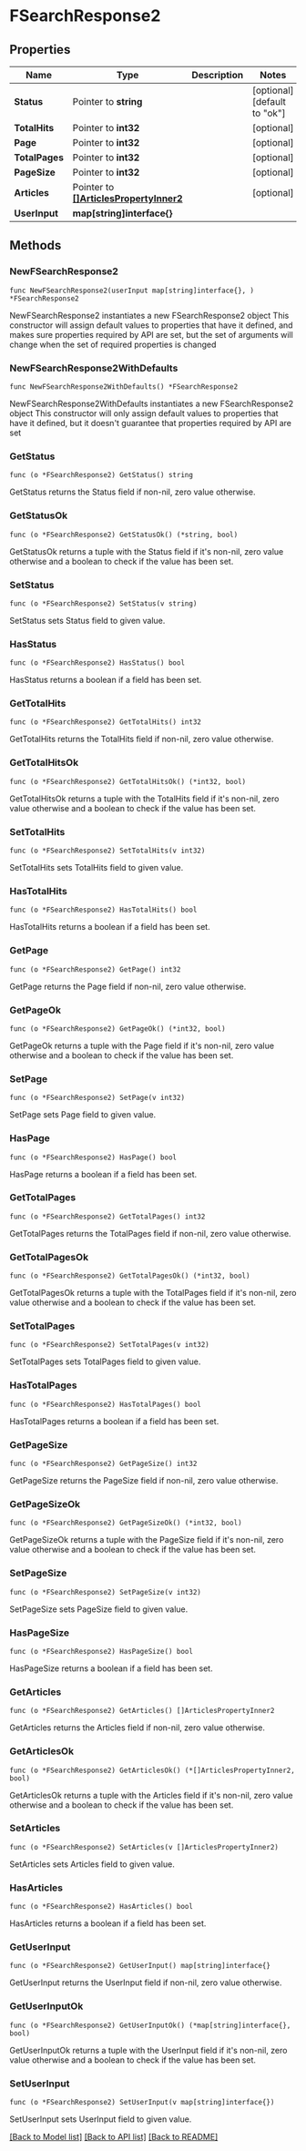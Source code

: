 # FSearchResponse2

## Properties

Name | Type | Description | Notes
------------ | ------------- | ------------- | -------------
**Status** | Pointer to **string** |  | [optional] [default to "ok"]
**TotalHits** | Pointer to **int32** |  | [optional] 
**Page** | Pointer to **int32** |  | [optional] 
**TotalPages** | Pointer to **int32** |  | [optional] 
**PageSize** | Pointer to **int32** |  | [optional] 
**Articles** | Pointer to [**[]ArticlesPropertyInner2**](ArticlesPropertyInner2.md) |  | [optional] 
**UserInput** | **map[string]interface{}** |  | 

## Methods

### NewFSearchResponse2

`func NewFSearchResponse2(userInput map[string]interface{}, ) *FSearchResponse2`

NewFSearchResponse2 instantiates a new FSearchResponse2 object
This constructor will assign default values to properties that have it defined,
and makes sure properties required by API are set, but the set of arguments
will change when the set of required properties is changed

### NewFSearchResponse2WithDefaults

`func NewFSearchResponse2WithDefaults() *FSearchResponse2`

NewFSearchResponse2WithDefaults instantiates a new FSearchResponse2 object
This constructor will only assign default values to properties that have it defined,
but it doesn't guarantee that properties required by API are set

### GetStatus

`func (o *FSearchResponse2) GetStatus() string`

GetStatus returns the Status field if non-nil, zero value otherwise.

### GetStatusOk

`func (o *FSearchResponse2) GetStatusOk() (*string, bool)`

GetStatusOk returns a tuple with the Status field if it's non-nil, zero value otherwise
and a boolean to check if the value has been set.

### SetStatus

`func (o *FSearchResponse2) SetStatus(v string)`

SetStatus sets Status field to given value.

### HasStatus

`func (o *FSearchResponse2) HasStatus() bool`

HasStatus returns a boolean if a field has been set.

### GetTotalHits

`func (o *FSearchResponse2) GetTotalHits() int32`

GetTotalHits returns the TotalHits field if non-nil, zero value otherwise.

### GetTotalHitsOk

`func (o *FSearchResponse2) GetTotalHitsOk() (*int32, bool)`

GetTotalHitsOk returns a tuple with the TotalHits field if it's non-nil, zero value otherwise
and a boolean to check if the value has been set.

### SetTotalHits

`func (o *FSearchResponse2) SetTotalHits(v int32)`

SetTotalHits sets TotalHits field to given value.

### HasTotalHits

`func (o *FSearchResponse2) HasTotalHits() bool`

HasTotalHits returns a boolean if a field has been set.

### GetPage

`func (o *FSearchResponse2) GetPage() int32`

GetPage returns the Page field if non-nil, zero value otherwise.

### GetPageOk

`func (o *FSearchResponse2) GetPageOk() (*int32, bool)`

GetPageOk returns a tuple with the Page field if it's non-nil, zero value otherwise
and a boolean to check if the value has been set.

### SetPage

`func (o *FSearchResponse2) SetPage(v int32)`

SetPage sets Page field to given value.

### HasPage

`func (o *FSearchResponse2) HasPage() bool`

HasPage returns a boolean if a field has been set.

### GetTotalPages

`func (o *FSearchResponse2) GetTotalPages() int32`

GetTotalPages returns the TotalPages field if non-nil, zero value otherwise.

### GetTotalPagesOk

`func (o *FSearchResponse2) GetTotalPagesOk() (*int32, bool)`

GetTotalPagesOk returns a tuple with the TotalPages field if it's non-nil, zero value otherwise
and a boolean to check if the value has been set.

### SetTotalPages

`func (o *FSearchResponse2) SetTotalPages(v int32)`

SetTotalPages sets TotalPages field to given value.

### HasTotalPages

`func (o *FSearchResponse2) HasTotalPages() bool`

HasTotalPages returns a boolean if a field has been set.

### GetPageSize

`func (o *FSearchResponse2) GetPageSize() int32`

GetPageSize returns the PageSize field if non-nil, zero value otherwise.

### GetPageSizeOk

`func (o *FSearchResponse2) GetPageSizeOk() (*int32, bool)`

GetPageSizeOk returns a tuple with the PageSize field if it's non-nil, zero value otherwise
and a boolean to check if the value has been set.

### SetPageSize

`func (o *FSearchResponse2) SetPageSize(v int32)`

SetPageSize sets PageSize field to given value.

### HasPageSize

`func (o *FSearchResponse2) HasPageSize() bool`

HasPageSize returns a boolean if a field has been set.

### GetArticles

`func (o *FSearchResponse2) GetArticles() []ArticlesPropertyInner2`

GetArticles returns the Articles field if non-nil, zero value otherwise.

### GetArticlesOk

`func (o *FSearchResponse2) GetArticlesOk() (*[]ArticlesPropertyInner2, bool)`

GetArticlesOk returns a tuple with the Articles field if it's non-nil, zero value otherwise
and a boolean to check if the value has been set.

### SetArticles

`func (o *FSearchResponse2) SetArticles(v []ArticlesPropertyInner2)`

SetArticles sets Articles field to given value.

### HasArticles

`func (o *FSearchResponse2) HasArticles() bool`

HasArticles returns a boolean if a field has been set.

### GetUserInput

`func (o *FSearchResponse2) GetUserInput() map[string]interface{}`

GetUserInput returns the UserInput field if non-nil, zero value otherwise.

### GetUserInputOk

`func (o *FSearchResponse2) GetUserInputOk() (*map[string]interface{}, bool)`

GetUserInputOk returns a tuple with the UserInput field if it's non-nil, zero value otherwise
and a boolean to check if the value has been set.

### SetUserInput

`func (o *FSearchResponse2) SetUserInput(v map[string]interface{})`

SetUserInput sets UserInput field to given value.



[[Back to Model list]](../README.md#documentation-for-models) [[Back to API list]](../README.md#documentation-for-api-endpoints) [[Back to README]](../README.md)


